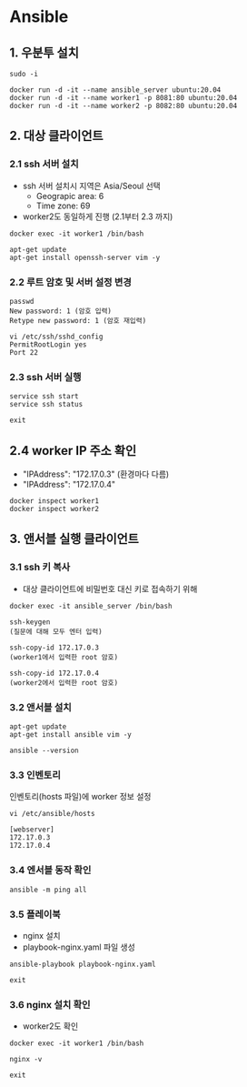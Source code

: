 # Ansible

## 1. 우분투 설치

```text
sudo -i

docker run -d -it --name ansible_server ubuntu:20.04
docker run -d -it --name worker1 -p 8081:80 ubuntu:20.04
docker run -d -it --name worker2 -p 8082:80 ubuntu:20.04
```

## 2. 대상 클라이언트

### 2.1 ssh 서버 설치

-   ssh 서버 설치시 지역은 Asia/Seoul 선택
    -   Geograpic area: 6
    -   Time zone: 69
-   worker2도 동일하게 진행 (2.1부터 2.3 까지)

```text
docker exec -it worker1 /bin/bash

apt-get update
apt-get install openssh-server vim -y
```

### 2.2 루트 암호 및 서버 설정 변경

```text
passwd
New password: 1 (암호 입력)
Retype new password: 1 (암호 재입력)

vi /etc/ssh/sshd_config
PermitRootLogin yes
Port 22
```

### 2.3 ssh 서버 실행

```text
service ssh start
service ssh status

exit
```

## 2.4 worker IP 주소 확인

-   "IPAddress": "172.17.0.3" (환경마다 다름)
-   "IPAddress": "172.17.0.4"

```text
docker inspect worker1
docker inspect worker2
```

## 3. 앤서블 실행 클라이언트

### 3.1 ssh 키 복사

-   대상 클라이언트에 비밀번호 대신 키로 접속하기 위해

```text
docker exec -it ansible_server /bin/bash

ssh-keygen
(질문에 대해 모두 엔터 입력)

ssh-copy-id 172.17.0.3
(worker1에서 입력한 root 암호)

ssh-copy-id 172.17.0.4
(worker2에서 입력한 root 암호)
```

### 3.2 앤서블 설치

```text
apt-get update
apt-get install ansible vim -y

ansible --version
```

### 3.3 인벤토리

인벤토리(hosts 파일)에 worker 정보 설정

```text
vi /etc/ansible/hosts

[webserver]
172.17.0.3
172.17.0.4
```

### 3.4 엔서블 동작 확인

```text
ansible -m ping all
```

### 3.5 플레이북

-   nginx 설치
-   playbook-nginx.yaml 파일 생성

```text
ansible-playbook playbook-nginx.yaml

exit
```

### 3.6 nginx 설치 확인

-   worker2도 확인

```text
docker exec -it worker1 /bin/bash

nginx -v

exit
```
